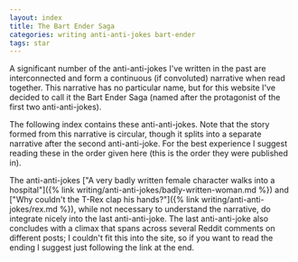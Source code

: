```yaml
---
layout: index
title: The Bart Ender Saga
categories: writing anti-anti-jokes bart-ender
tags: star
---
```


A significant number of the anti-anti-jokes I've written in the past are interconnected and form a continuous (if convoluted) narrative when read together. This narrative has no particular name, but for this website I've decided to call it the Bart Ender Saga (named after the protagonist of the first two anti-anti-jokes).

The following index contains these anti-anti-jokes. Note that the story formed from this narrative is circular, though it splits into a separate narrative after the second anti-anti-joke. For the best experience I suggest reading these in the order given here (this is the order they were published in).

The anti-anti-jokes ["A very badly written female character walks into a hospital"]({% link writing/anti-anti-jokes/badly-written-woman.md %}) and ["Why couldn't the T-Rex clap his hands?"]({% link writing/anti-anti-jokes/rex.md %}), while not necessary to understand the narrative, do integrate nicely into the last anti-anti-joke. The last anti-anti-joke also concludes with a climax that spans across several Reddit comments on different posts; I couldn't fit this into the site, so if you want to read the ending I suggest just following the link at the end.